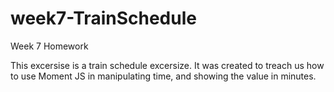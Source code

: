# week7-TrainSchedule
Week 7 Homework

This excersise is a train schedule excersize.  It was created to treach us how to use Moment JS in manipulating time,
and showing the value in minutes.   
